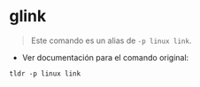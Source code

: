 # glink

> Este comando es un alias de `-p linux link`.

- Ver documentación para el comando original:

`tldr -p linux link`
